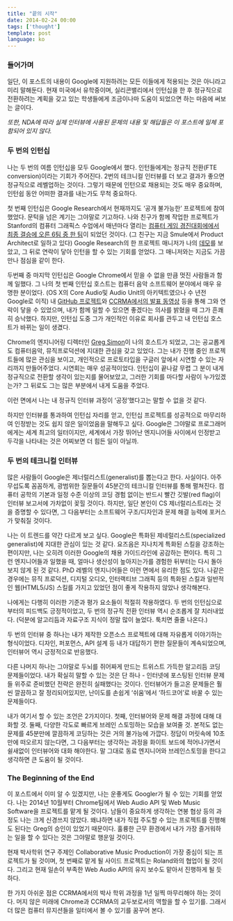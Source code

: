 ```yaml
---
title: "끝의 시작"
date: 2014-02-24 00:00
tags: ['thought']
template: post
language: ko
---
```


### 들어가며

일단, 이 포스트의 내용이 Google에 지원하려는 모든 이들에게 적용되는 것은 아니라고 미리 말해둔다. 현재 미국에서 유학중이며, 실리콘밸리에서 인턴십을 한 후 정규직으로 전환하려는 계획을 갖고 있는 학생들에게 조금이나마 도움이 되었으면 하는 마음에 써보는 글이다.

_또한, NDA에 따라 실제 인터뷰에 사용된 문제의 내용 및 해답들은 이 포스트에 일체 포함되어 있지 않다._


### 두 번의 인턴십

나는 두 번의 여름 인턴십을 모두 Google에서 했다. 인턴들에게는 정규직 전환(FTE conversion)이라는 기회가 주어진다. 2번의 테크니컬 인터뷰를 더 보고 결과가 좋으면 정규직으로 레벨업하는 것이다. 그렇기 때문에 인턴으로 채용되는 것도 매우 중요하며, 인턴쉽 동안 어떠한 결과를 내는가도 무척 중요하다.

첫 번째 인턴십은 Google Research에서 현재까지도 ‘공개 불가능한’ 프로젝트에 참여했었다. 문턱을 넘은 계기는 그야말로 기고하다. 나와 친구가 함께 작업한 프로젝트가 Stanford의 컴퓨터 그래픽스 수업에서 매년마다 열리는 [컴퓨터 게임 경진대회에에서 최종 결승에 오른 6팀 중 한 팀][1]이 되었던 것이다. (그 친구는 지금 Smule에서 Product Architect로 일하고 있다) Google Research의 한 프로젝트 매니저가 나의 [데모](https://www.youtube.com/watch?v=TMMz00mFyEA)를 보았고, 그 뒤로 연락이 닿아 인턴을 할 수 있는 기회를 얻었다. 그 매니저와는 지금도 가끔 만나 점심을 같이 한다.

두번째 중 마지막 인턴십은 Google Chrome에서 믿을 수 없을 만큼 멋진 사람들과 함께 일했다. 그 나의 첫 번째 인턴십 호스트는 컴퓨터 음악 소프트웨어 분야에서 매우 유명한 분이었다. (OS X의 Core Audio및 Audio Unit의 아키텍트였으나 수 년전 Google로 이직) 내 [GitHub 프로젝트](https://github.com/hoch/waax)와 [CCRMA에서의 발표 동영상](https://www.youtube.com/watch?v=mcl7HPbWXlE) 등을 통해 그와 연락이 닿을 수 있었으며, 내가 함께 일할 수 있으면 좋겠다는 의사를 밝혔을 때 그가 흔쾌히 승낙했다. 하지만, 인턴십 도중 그가 개인적인 이유로 회사를 관두고 내 인턴십 호스트가 바뀌는 일이 생겼다. 

Chrome의 엔지니어링 디렉터인 [Greg Simon](http://www.linkedin.com/pub/greg-simon/1/73/a4a)이 나의 호스트가 되었고, 그는 공교롭게도 컴퓨터음악, 뮤직프로덕션에 지대한 관심을 갖고 있었다. 그는 내가 진행 중인 프로젝트들에 많은 관심을 보이고, 개인적으로 프로토타입을 구글러 앞에서 시연할 수 있는 자리까지 만들어주었다. 시연회는 매우 성공적이었다. 인턴십이 끝나갈 무렵 그 분이 내게 정규직으로 전환할 생각이 있는지를 물어보았고, 그러한 기회를 마다할 사람이 누가있겠는가? 그 뒤로도 그는 많은 부분에서 내게 도움을 주었다. 

이런 면에서 나는 내 정규직 인터뷰 과정이 ‘공정’했다고는 말할 수 없을 것 같다.

하지만 인터뷰를 통과하여 인턴십 자리를 얻고, 인턴십 프로젝트를 성공적으로 마무리하여 인정받는 것도 쉽지 않은 일이었음을 말해두고 싶다. Google은 그야말로 프로그래머에게는 세계 최고의 일터이지만, 세계에서 가장 뛰어난 엔지니어들 사이에서 인정받고 두각을 나타내는 것은 어찌보면 더 힘든 일이 아닐까.


### 두 번의 테크니컬 인터뷰

많은 사람들이 Google은 제너럴리스트(generalist)를 뽑는다고 한다. 사실이다. 아주 무섭도록 꼼꼼하게, 광범위한 질문들이 45분간의 테크니컬 인터뷰를 통해 펼쳐진다. 컴퓨터 공학의 기본과 일정 수준 이상의 코딩 경험 없이는 반드시 빨간 깃발(red flag)이 인터뷰 보고서에 가차없이 꽂힐 것이다. 하지만, 일단 본인이 CS 제너럴리스트라는 것을 증명할 수 있다면, 그 다음부터는 소프트웨어 구조/디자인과 문제 해결 능력에 포커스가 맞춰질 것이다.

나는 이 트렌드를 약간 다르게 보고 싶다. Google은 특화된 제네럴리스트(specialized generalist)에 지대한 관심이 있는 것 같다. 요즈음은 지나치게 특화된 스킬을 강조하는 편이지만, 나는 오히려 이러한 Google의 채용 가이드라인에 공감하는 편이다. 특히 그런 엔지니어들과 일했을 때, 얼마나 생산성이 높아지는가를 경험한 뒤부터는 다시 돌아보지 않게 된 것 같다. PhD 레벨의 엔지니어들은 이런 면에서 유리한 점도 있다. 나같은 경우에는 뮤직 프로덕션, 디지털 오디오, 인터랙티브 그래픽 등의 특화된 스킬과 일반적인 웹(HTML5/JS) 스킬를 가지고 있었던 점이 좋게 작용하지 않았나 생각해본다.

나에게는 다행히 이러한 기준과 평가 요소들이 적절히 작용하였다. 두 번의 인턴십으로부터의 피드백도 긍정적이었고, 두 번의 정규직 전환 인터뷰 역시 순조롭게 잘 치러내었다. (덕분에 알고리듬과 자료구조 지식이 정말 많이 늘었다. 툭치면 줄줄 나온다.) 

두 번의 인터뷰 중 하나는 내가 제작한 오픈소스 프로젝트에 대해 자유롭게 이야기하는 형식이었다. 디자인, 퍼포먼스, API 설계 등 내가 대답하기 편한 질문들이 계속되었으며, 인터뷰어 역시 긍정적으로 반응했다. 

다른 나머지 하나는 그야말로 두뇌를 쥐어짜게 만드는 트위스트 가득한 알고리듬 코딩 문제들이었다. 내가 확실히 말할 수 있는 것은 단 하나 - 인터넷에 포스팅된 인터뷰 문제들 위주로 준비했던 전략은 완전히 실패했다는 것이다. 인터뷰어가 들고온 문제들은 훨씬 깔끔하고 잘 정리되어있지만, 난이도를 손쉽게 ‘쉬움’에서 ‘하드코어’로 바꿀 수 있는 문제들이다. 

내가 여기서 할 수 있는 조언은 2가지이다. 첫째, 인터뷰어와 문제 해결 과정에 대해 대화할 것. 둘째, 다양한 각도로 빠르게 브레인 스토밍하는 모습을 보여줄 것. 본적도 없는 문제를 45분만에 깔끔하게 코딩하는 것은 거의 불가능에 가깝다. 정답이 머릿속에 10초만에 떠오르지 않는다면, 그 다음부터는 생각하는 과정을 화이트 보드에 적어나가면서 쉴새없이 인터뷰어와 대화 해야한다. 말 그대로 동료 엔지니어와 브레인스토밍을 한다고 생각하면 큰 도움이 될 것이다.


### The Beginning of the End

이 포스트에서 이미 알 수 있겠지만, 나는 운좋게도 Googler가 될 수 있는 기회를 얻었다. 나는 2014년 10월부터 Chrome팀에서 Web Audio API 및 Web Music Software을 프로젝트를 맡게 될 것이다. 남들이 중요하게 생각하는 연봉 협상 등의 과정도 나는 크게 신경쓰지 않았다. 왜냐하면 내가 직접 주도할 수 있는 프로젝트를 진행해도 된다는 Greg의 승인이 있었기 때문이다. 훌륭한 근무 환경에서 내가 가장 즐거워하는 일을 할 수 있다는 것은 그야말로 행운일 것이다.

현재 박사학위 연구 주제인 Collaborative Music Production이 가장 중심이 되는 프로젝트가 될 것이며, 첫 번째로 맡게 될 사이드 프로젝트는 Roland와의 협업이 될 것이다. 그리고 현재 일손이 부족한 Web Audio API의 유지 보수도 맡아서 진행하게 될 듯하다.

한 가지 아쉬운 점은 CCRMA에서의 박사 학위 과정을 1년 일찍 마무리해야 하는 것이다. 머지 않은 미래에 Chrome과 CCRMA의 교두보로서의 역할을 할 수 있기를. 그래서 더 많은 컴퓨터 뮤지션들을 일터에서 볼 수 있기를 꿈꾸어 본다.



[1]: https://graphics.stanford.edu/wikis/cs248-11-winter/Computer_Game_Competition